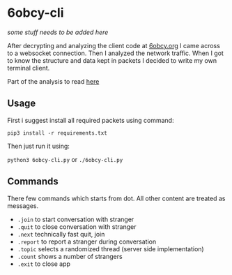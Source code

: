 # 6obcy-cli
*some stuff needs to be added here* 

After decrypting and analyzing the client code at [6obcy.org](https://6obcy.org/) I came across to a websocket connection. Then I analyzed the network traffic. When I got to know the structure and data kept in packets I decided to write my own terminal client.

Part of the analysis to read [here](https://github.com/Kucharskov/6obcy-cli/blob/master/ANALYZE.md)

## Usage
First i suggest install all required packets using command:

``pip3 install -r requirements.txt``

Then just run it using:

``python3 6obcy-cli.py`` or ``./6obcy-cli.py``

## Commands
There few commands which starts from dot. All other content are treated as messages.
- ``.join`` to start conversation with stranger
- ``.quit`` to close conversation with stranger
- ``.next`` technically fast quit, join
- ``.report`` to report a stranger during conversation
- ``.topic`` selects a randomized thread (server side implementation)
- ``.count`` shows a number of strangers
- ``.exit`` to close app
